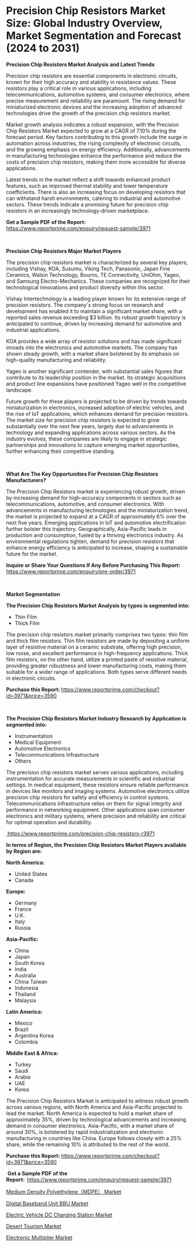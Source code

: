 <p><h1>Precision Chip Resistors Market Size: Global Industry Overview, Market Segmentation and Forecast (2024 to 2031)</h1></p><p><strong>Precision Chip Resistors Market Analysis and Latest Trends</strong></p>
<p><p>Precision chip resistors are essential components in electronic circuits, known for their high accuracy and stability in resistance values. These resistors play a critical role in various applications, including telecommunications, automotive systems, and consumer electronics, where precise measurement and reliability are paramount. The rising demand for miniaturized electronic devices and the increasing adoption of advanced technologies drive the growth of the precision chip resistors market.</p><p>Market growth analysis indicates a robust expansion, with the Precision Chip Resistors Market expected to grow at a CAGR of 7.10% during the forecast period. Key factors contributing to this growth include the surge in automation across industries, the rising complexity of electronic circuits, and the growing emphasis on energy efficiency. Additionally, advancements in manufacturing technologies enhance the performance and reduce the costs of precision chip resistors, making them more accessible for diverse applications.</p><p>Latest trends in the market reflect a shift towards enhanced product features, such as improved thermal stability and lower temperature coefficients. There is also an increasing focus on developing resistors that can withstand harsh environments, catering to industrial and automotive sectors. These trends indicate a promising future for precision chip resistors in an increasingly technology-driven marketplace.</p></p>
<p><strong>Get a Sample PDF of the Report:&nbsp;</strong> <a href="https://www.reportprime.com/enquiry/request-sample/3971">https://www.reportprime.com/enquiry/request-sample/3971</a></p>
<p>&nbsp;</p>
<p><strong>Precision Chip Resistors Major Market Players</strong></p>
<p><p>The precision chip resistors market is characterized by several key players, including Vishay, KOA, Susumu, Viking Tech, Panasonic, Japan Fine Ceramics, Walsin Technology, Bourns, TE Connectivity, UniOhm, Yageo, and Samsung Electro-Mechanics. These companies are recognized for their technological innovations and product diversity within this sector.</p><p>Vishay Intertechnology is a leading player known for its extensive range of precision resistors. The company's strong focus on research and development has enabled it to maintain a significant market share, with a reported sales revenue exceeding $3 billion. Its robust growth trajectory is anticipated to continue, driven by increasing demand for automotive and industrial applications.</p><p>KOA provides a wide array of resistor solutions and has made significant inroads into the electronics and automotive markets. The company has shown steady growth, with a market share bolstered by its emphasis on high-quality manufacturing and reliability. </p><p>Yageo is another significant contender, with substantial sales figures that contribute to its leadership position in the market. Its strategic acquisitions and product line expansions have positioned Yageo well in the competitive landscape.</p><p>Future growth for these players is projected to be driven by trends towards miniaturization in electronics, increased adoption of electric vehicles, and the rise of IoT applications, which enhances demand for precision resistors. The market size for precision chip resistors is expected to grow substantially over the next few years, largely due to advancements in technology and expanding applications across various sectors. As the industry evolves, these companies are likely to engage in strategic partnerships and innovations to capture emerging market opportunities, further enhancing their competitive standing.</p></p>
<p>&nbsp;</p>
<p><strong>What Are The Key Opportunities For Precision Chip Resistors Manufacturers?</strong></p>
<p><p>The Precision Chip Resistors market is experiencing robust growth, driven by increasing demand for high-accuracy components in sectors such as telecommunications, automotive, and consumer electronics. With advancements in manufacturing technologies and the miniaturization trend, the market is projected to expand at a CAGR of approximately 6% over the next five years. Emerging applications in IoT and automotive electrification further bolster this trajectory. Geographically, Asia-Pacific leads in production and consumption, fueled by a thriving electronics industry. As environmental regulations tighten, demand for precision resistors that enhance energy efficiency is anticipated to increase, shaping a sustainable future for the market.</p></p>
<p><strong>Inquire or Share Your Questions If Any Before Purchasing This Report:</strong> <a href="https://www.reportprime.com/enquiry/pre-order/3971">https://www.reportprime.com/enquiry/pre-order/3971</a></p>
<p>&nbsp;</p>
<p><strong>Market Segmentation</strong></p>
<p><strong>The Precision Chip Resistors Market Analysis by types is segmented into:</strong></p>
<p><ul><li>Thin Film</li><li>Thick Film</li></ul></p>
<p><p>The precision chip resistors market primarily comprises two types: thin film and thick film resistors. Thin film resistors are made by depositing a uniform layer of resistive material on a ceramic substrate, offering high precision, low noise, and excellent performance in high-frequency applications. Thick film resistors, on the other hand, utilize a printed paste of resistive material, providing greater robustness and lower manufacturing costs, making them suitable for a wider range of applications. Both types serve different needs in electronic circuits.</p></p>
<p><strong>Purchase this Report:&nbsp;</strong><a href="https://www.reportprime.com/checkout?id=3971&price=3590">https://www.reportprime.com/checkout?id=3971&price=3590</a></p>
<p>&nbsp;</p>
<p><strong>The Precision Chip Resistors Market Industry Research by Application is segmented into:</strong></p>
<p><ul><li>Instrumentation</li><li>Medical Equipment</li><li>Automotive Electronics</li><li>Telecommunications Infrastructure</li><li>Others</li></ul></p>
<p><p>The precision chip resistors market serves various applications, including instrumentation for accurate measurements in scientific and industrial settings. In medical equipment, these resistors ensure reliable performance in devices like monitors and imaging systems. Automotive electronics utilize precision chip resistors for safety and efficiency in control systems. Telecommunications infrastructure relies on them for signal integrity and performance in networking equipment. Other applications span consumer electronics and military systems, where precision and reliability are critical for optimal operation and durability.</p></p>
<p><a href="https://www.reportprime.com/precision-chip-resistors-r3971">&nbsp;https://www.reportprime.com/precision-chip-resistors-r3971</a></p>
<p><strong>In terms of Region, the Precision Chip Resistors Market Players available by Region are:</strong></p>
<p>
    <p> <strong> North America: </strong>
        <ul>
            <li>United States</li>
            <li>Canada</li>
        </ul>
        </p> 
    <p> <strong> Europe: </strong>
        <ul>
            <li>Germany</li>
            <li>France</li>
            <li>U.K.</li>
            <li>Italy</li>
            <li>Russia</li>
        </ul>
        </p> 
    <p> <strong> Asia-Pacific: </strong>
        <ul>
            <li>China</li>
            <li>Japan</li>
            <li>South Korea</li>
            <li>India</li>
            <li>Australia</li>
            <li>China Taiwan</li>
            <li>Indonesia</li>
            <li>Thailand</li>
            <li>Malaysia</li>
        </ul>
        </p> 
    <p> <strong> Latin America: </strong>
        <ul>
            <li>Mexico</li>
            <li>Brazil</li>
            <li>Argentina Korea</li>
            <li>Colombia</li>
        </ul>
        </p> 
    <p> <strong> Middle East & Africa: </strong>
        <ul>
            <li>Turkey</li>
            <li>Saudi</li>
            <li>Arabia</li>
            <li>UAE</li>
            <li>Korea</li>
        </ul>
    </p>
    </p>
<p><p>The Precision Chip Resistors Market is anticipated to witness robust growth across various regions, with North America and Asia-Pacific projected to lead the market. North America is expected to hold a market share of approximately 35%, driven by technological advancements and increasing demand in consumer electronics. Asia-Pacific, with a market share of around 30%, is bolstered by rapid industrialization and electronic manufacturing in countries like China. Europe follows closely with a 25% share, while the remaining 10% is attributed to the rest of the world.</p></p>
<p><strong>Purchase this Report: </strong><a href="https://www.reportprime.com/checkout?id=3971&price=3590">https://www.reportprime.com/checkout?id=3971&price=3590</a></p>
<p>&nbsp;<strong>Get a Sample PDF of the Report:&nbsp;&nbsp;</strong><a href="https://www.reportprime.com/enquiry/request-sample/3971">https://www.reportprime.com/enquiry/request-sample/3971</a></p>
<p><strong></strong></p>
<p><p><a href="https://issuu.com/reportprime-2/docs/medium-density-polyethylenemdpe-mar_3899112bb291bc">Medium Density Polyethylene（MDPE） Market</a></p><p><a href="https://github.com/ChiragRP21/Market-Research-Report-List-6/blob/main/digital-baseband-unit-bbu-market.md">Digital Baseband Unit BBU Market</a></p><p><a href="https://issuu.com/reportprime-2/docs/electric-vehicle-dc-charging-statio_60a5bac7fb0ed7">Electric Vehicle DC Charging Station Market</a></p><p><a href="https://www.linkedin.com/pulse/global-desert-tourism-market-trends-insights-growth-opportunities-j1awe?trackingId=Cry8gcWvRAKWq7KIic7T5w%3D%3D">Desert Tourism Market</a></p><p><a href="https://github.com/JakirUddin511/Market-Research-Report-List-1/blob/main/electronic-multiplier-market.md">Electronic Multiplier Market</a></p></p>